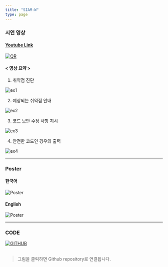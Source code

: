 ```yaml
---
title: "SIAM-W"
type: page
---
```


### 시연 영상
#### [Youtube Link](https://bit.ly/SIAM-W)

[![QR](/image/SIAM-W/QRcode.png)](https://bit.ly/SIAM-W)



#### < 영상 요약 >
1. 취약점 진단
   
![ex1](/image/SIAM-W/ex1.png)

2. 예상되는 취약점 안내
   
![ex2](/image/SIAM-W/ex2.png)

3. 코드 보안 수정 사항 지시

![ex3](/image/SIAM-W/ex3.png)


4. 안전한 코드인 경우의 출력

![ex4](/image/SIAM-W/ex4.png)


---

### Poster
#### 한국어
![Poster](/image/SIAM-W/Poster_kr.jpg)   

#### English
![Poster](/image/SIAM-W/Poster_en.jpg)  

---

### CODE
[![GITHUB](/image/profile/github-mark.png)](https://github.com/hanja1500/SIAM-W.git)
&nbsp;  
&nbsp;  
> 그림을 클릭하면 Github repository로 연결됩니다.
